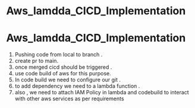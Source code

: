 # Aws_lamdda_CICD_Implementation
# Aws_lamdda_CICD_Implementation
1. Pushing code from local to branch .
2. create pr to main.
3. once merged cicd should be triggered .
4. use code build of aws for this purpose.
5. In code build we need to configure our git .
6. to add dependency we need to a lambda function .
7. also , we need to attach IAM Policy in lambda and codebuild to interact with other aws services as per requirements
